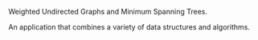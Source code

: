 Weighted Undirected Graphs and Minimum Spanning Trees.

An application that combines a variety of data structures and algorithms.
